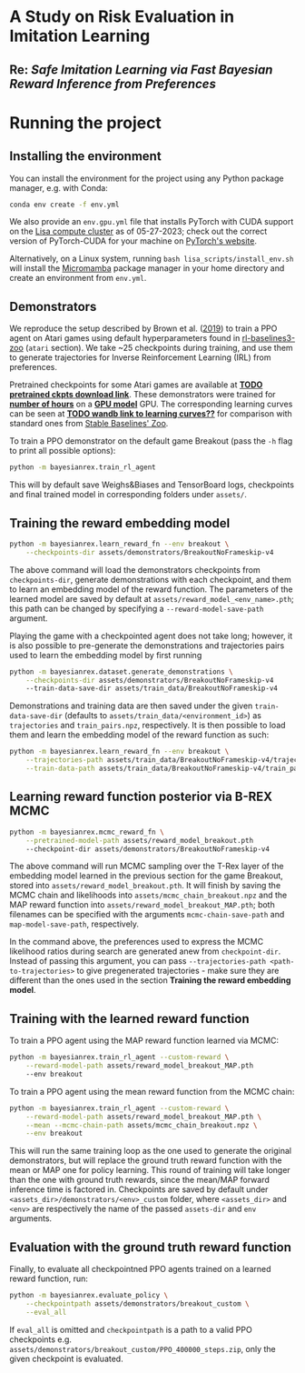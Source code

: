 # A Study on Risk Evaluation in Imitation Learning
## Re: *Safe Imitation Learning via Fast Bayesian Reward Inference from Preferences*
# Running the project

## Installing the environment

You can install the environment for the project using any Python package manager, e.g. with Conda:
```sh
conda env create -f env.yml
```
We also provide an `env.gpu.yml` file that installs PyTorch with CUDA support on the 
[Lisa compute cluster](https://www.surf.nl/en/lisa-compute-cluster-extra-processing-power-for-research) as of 05-27-2023; 
check out the correct version of PyTorch-CUDA for your machine on 
[PyTorch's website](https://pytorch.org/get-started/locally/). 

Alternatively, on a Linux system, running `bash lisa_scripts/install_env.sh` will install the 
[Micromamba](https://mamba.readthedocs.io/en/latest/user_guide/micromamba.html) package manager in your home directory and 
create an environment from `env.yml`.

## Demonstrators
We reproduce the setup described by Brown et al. ([2019](https://arxiv.org/pdf/1904.06387.pdf)) to train a PPO agent on 
Atari games using default hyperparameters found in [rl-baselines3-zoo](https://github.com/DLR-RM/rl-baselines3-zoo/blob/master/hyperparams/ppo.yml) (`atari` section). We take ~25 checkpoints during training, and use them to generate 
trajectories for Inverse Reinforcement Learning (IRL) from preferences.

Pretrained checkpoints for some Atari games are available at **<ins>TODO pretrained ckpts download link</ins>**. These 
demonstrators were trained for **<ins>number of hours</ins>** on a **<ins>GPU model</ins>** GPU. The corresponding learning 
curves can be seen at **<ins>TODO wandb link to learning curves??</ins>** for comparison with standard ones from 
[Stable Baselines' Zoo](https://wandb.ai/openrlbenchmark/sb3). 

To train a PPO demonstrator on the default game Breakout (pass the `-h` flag to print all possible options):
```sh
python -m bayesianrex.train_rl_agent
```
This will by default save Weighs&Biases and TensorBoard logs, checkpoints and final trained model in corresponding folders 
under `assets/`. 

## Training the reward embedding model

```sh
python -m bayesianrex.learn_reward_fn --env breakout \
	--checkpoints-dir assets/demonstrators/BreakoutNoFrameskip-v4
```
The above command will load the demonstrators checkpoints from `checkpoints-dir`, generate demonstrations with each 
checkpoint, and them to learn an embedding model of the reward function. The parameters of the learned model are 
saved by default at `assets/reward_model_<env_name>.pth`; this path can be changed by specifying a 
`--reward-model-save-path` argument.

Playing the game with a checkpointed agent does 
not take long; however, it is also possible to pre-generate the demonstrations and trajectories pairs used to learn the 
embedding model by first running
```sh
python -m bayesianrex.dataset.generate_demonstrations \
	--checkpoints-dir assets/demonstrators/BreakoutNoFrameskip-v4
    --train-data-save-dir assets/train_data/BreakoutNoFrameskip-v4
```
Demonstrations and training data are then saved under the given `train-data-save-dir` (defaults to 
`assets/train_data/<environment_id>`) as `trajectories` and `train_pairs.npz`, respectively. It is then possible to load 
them and learn the embedding model of the reward function as such:
```sh
python -m bayesianrex.learn_reward_fn --env breakout \
	--trajectories-path assets/train_data/BreakoutNoFrameskip-v4/trajectories \
    --train-data-path assets/train_data/BreakoutNoFrameskip-v4/train_pairs.npz
```

## Learning reward function posterior via B-REX MCMC
```sh
python -m bayesianrex.mcmc_reward_fn \
	--pretrained-model-path assets/reward_model_breakout.pth 
    --checkpoint-dir assets/demonstrators/BreakoutNoFrameskip-v4
```
The above command will run MCMC sampling over the T-Rex layer of the embedding model learned in the previous section 
for the game Breakout, stored into `assets/reward_model_breakout.pth`. It will finish by saving the MCMC chain and 
likelihoods into `assets/mcmc_chain_breakout.npz` and the MAP reward function into 
`assets/reward_model_breakout_MAP.pth`; both filenames can be specified with the arguments `mcmc-chain-save-path` and 
`map-model-save-path`, respectively.

In the command above, the preferences used to express the MCMC likelihood ratios during search are generated anew from 
`checkpoint-dir`. Instead of passing this argument, you can pass `--trajectories-path <path-to-trajectories>` to give 
pregenerated trajectories - make sure they are different than the ones used in the section **Training the reward 
embedding model**. 

## Training with the learned reward function
To train  a PPO agent using the MAP reward function learned via MCMC:
```sh
python -m bayesianrex.train_rl_agent --custom-reward \
	--reward-model-path assets/reward_model_breakout_MAP.pth
    --env breakout
```
To train  a PPO agent using the mean reward function from the MCMC chain:
```sh
python -m bayesianrex.train_rl_agent --custom-reward \
	--reward-model-path assets/reward_model_breakout_MAP.pth \
    --mean --mcmc-chain-path assets/mcmc_chain_breakout.npz \
    --env breakout
```
This will run the same training loop as the one used to generate the original demonstrators, but will replace the ground 
truth reward function with the mean or MAP one for policy learning. This round of training will take longer than the one 
with ground truth rewards, since the mean/MAP forward inference time is factored in. Checkpoints are saved by default 
under `<assets_dir>/demonstrators/<env>_custom` folder, where `<assets_dir>` and `<env>` are respectively the name of the 
passed `assets-dir` and `env` arguments. 

## Evaluation with the ground truth reward function
Finally, to evaluate all checkpointned PPO agents trained on a learned reward function, run:
```sh
python -m bayesianrex.evaluate_policy \
	--checkpointpath assets/demonstrators/breakout_custom \
    --eval_all
```
If `eval_all` is omitted and `checkpointpath` is a path to a valid PPO checkpoints e.g. 
`assets/demonstrators/breakout_custom/PPO_400000_steps.zip`, only the given checkpoint is evaluated. 









